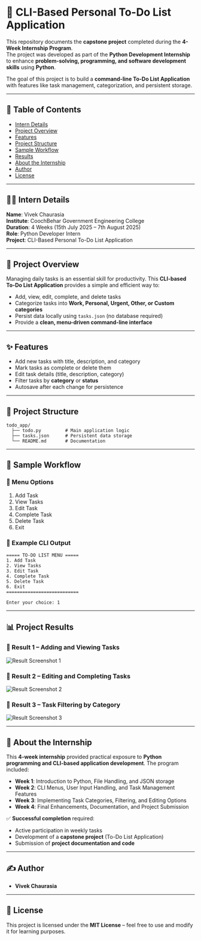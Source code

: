 # 📝 CLI-Based Personal To-Do List Application  

This repository documents the **capstone project** completed during the **4-Week Internship Program**.  
The project was developed as part of the **Python Development Internship** to enhance **problem-solving, programming, and software development skills** using **Python**.  

The goal of this project is to build a **command-line To-Do List Application** with features like task management, categorization, and persistent storage.  

---

## 📑 Table of Contents  

- [Intern Details](#intern-details)  
- [Project Overview](#project-overview)  
- [Features](#features)  
- [Project Structure](#project-structure)  
- [Sample Workflow](#sample-workflow)  
- [Results](#results)  
- [About the Internship](#about-the-internship)  
- [Author](#author)  
- [License](#license)  

---

## 👨‍💻 Intern Details  

**Name**: Vivek Chaurasia  
**Institute**: CoochBehar Government Engineering College  
**Duration**: 4 Weeks (15th July 2025 – 7th August 2025)  
**Role**: Python Developer Intern  
**Project**: CLI-Based Personal To-Do List Application  

---

## 🚀 Project Overview  

Managing daily tasks is an essential skill for productivity. This **CLI-based To-Do List Application** provides a simple and efficient way to:  

- Add, view, edit, complete, and delete tasks  
- Categorize tasks into **Work, Personal, Urgent, Other, or Custom categories**  
- Persist data locally using `tasks.json` (no database required)  
- Provide a **clean, menu-driven command-line interface**  

---

## ✨ Features  

- Add new tasks with title, description, and category  
- Mark tasks as complete or delete them  
- Edit task details (title, description, category)  
- Filter tasks by **category** or **status**  
- Autosave after each change for persistence  

---

## 📂 Project Structure  

```
todo_app/
  ├── todo.py         # Main application logic
  ├── tasks.json      # Persistent data storage
  └── README.md       # Documentation
```

---

## 📌 Sample Workflow  

### 🔹 Menu Options  
1. Add Task  
2. View Tasks  
3. Edit Task  
4. Complete Task  
5. Delete Task  
6. Exit  

### 🔹 Example CLI Output  
```
===== TO-DO LIST MENU =====
1. Add Task
2. View Tasks
3. Edit Task
4. Complete Task
5. Delete Task
6. Exit
===========================

Enter your choice: 1
```

---

## 📊 Project Results  

### 🔹 Result 1 – Adding and Viewing Tasks  
![Result Screenshot 1](result1.png)  

### 🔹 Result 2 – Editing and Completing Tasks  
![Result Screenshot 2](result2.png)  

### 🔹 Result 3 – Task Filtering by Category  
![Result Screenshot 3](result3.png)  

---

## 📖 About the Internship  

This **4-week internship** provided practical exposure to **Python programming and CLI-based application development**. The program included:  

- **Week 1**: Introduction to Python, File Handling, and JSON storage  
- **Week 2**: CLI Menus, User Input Handling, and Task Management Features  
- **Week 3**: Implementing Task Categories, Filtering, and Editing Options  
- **Week 4**: Final Enhancements, Documentation, and Project Submission  

✅ **Successful completion** required:  
- Active participation in weekly tasks  
- Development of a **capstone project** (To-Do List Application)  
- Submission of **project documentation and code**  

---

## ✍️ Author  

- **Vivek Chaurasia**  

---

## 📜 License  

This project is licensed under the **MIT License** – feel free to use and modify it for learning purposes.  
